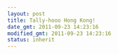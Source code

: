 ```yaml
---
layout: post
title: Tally-hooo Hong Kong!
date_gmt: 2011-09-23 14:23:16
modified_gmt: 2011-09-23 14:23:16
status: inherit
---
```


